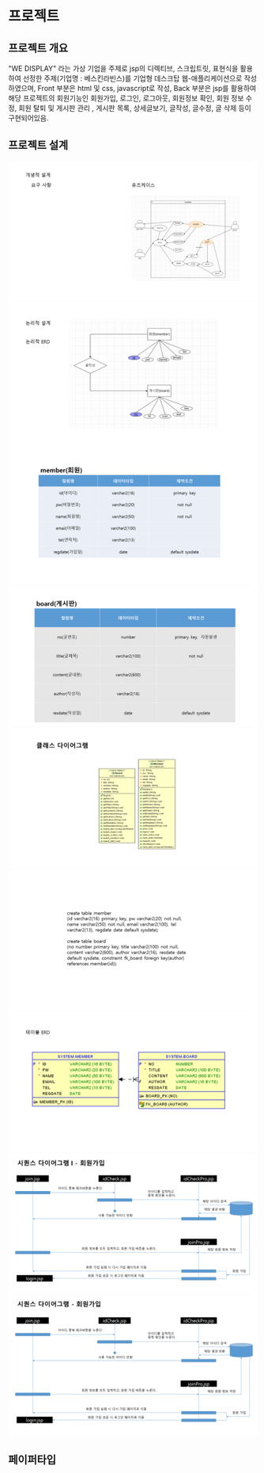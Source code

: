 # 프로젝트

## 프로젝트 개요
"WE DISPLAY" 라는 가상 기업을 주제로 jsp의 디렉티브, 스크립트릿, 표현식을 활용하여 선정한 주제(기업명 : 베스킨라빈스)를 
기업형 데스크탑 웹-애플리케이션으로 작성하였으며, Front 부분은 html 및  css, javascript로 작성, 
Back 부분은 jsp를 활용하여  해당 프로젝트의 회원기능인 회원가입, 로그인, 로그아웃, 회원정보 확인,
회원 정보 수정, 회원 탈퇴  및 게시판 관리 , 게시판 목록, 상세글보기, 글작성, 글수정, 글 삭제 등이 구현되어있음.


## 프로젝트 설계
![개념적 설계](./img/database/pro01_01.png "개념적 설계")
![논리적 설계](./img/database/pro01_02.png "논리적 설계")
![물리적 설계](./img/database/pro01_03.png "물리적 설계1")
![물리적 설계2](./img/database/pro01_04.png "물리적 설계2")
![클래스 설계](./img/database/pro01_05.png "클래스 설계")
![기능 설계](./img/database/pro01_06.png "기능 설계")
![DB ERD](./img/database/pro01_07.png "DB ERD")
![시퀸스 다이어그램1](./img/database/pro01_08.png "시퀸스 다이어그램1")
![시퀸스 다이어그램2](./img/database/pro01_09.png "시퀸스 다이어그램2")

## 페이퍼타입


##
